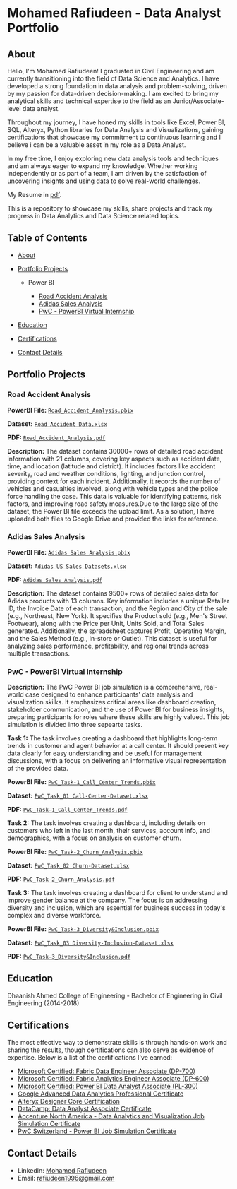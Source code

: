 # Mohamed Rafiudeen - Data Analyst Portfolio
## About
Hello, I'm Mohamed Rafiudeen! I graduated in Civil Engineering and am currently transitioning into the field of Data Science and Analytics. I have developed a strong foundation in data analysis and problem-solving, driven by my passion for data-driven decision-making. I am excited to bring my analytical skills and technical expertise to the field as an Junior/Associate-level data analyst.

Throughout my journey, I have honed my skills in tools like Excel, Power BI, SQL, Alteryx, Python libraries for Data Analysis and Visualizations, gaining certifications that showcase my commitment to continuous learning and I believe i can be a valuable asset in my role as a Data Analyst.

In my free time, I enjoy exploring new data analysis tools and techniques and am always eager to expand my knowledge. Whether working independently or as part of a team, I am driven by the satisfaction of uncovering insights and using data to solve real-world challenges.

My Resume in [pdf](https://github.com/mdrafi-m/Data_Analyst_Portfolio/blob/main/Rafi-Resume.pdf).

This is a repository to showcase my skills, share projects and track my progress in Data Analytics and Data Science related topics.

## Table of Contents
- [About](https://github.com/mdrafi-m/Data_Analysis_Portfolio/blob/main/README.md#about)
- [Portfolio Projects](https://github.com/mdrafi-m/Data_Analysis_Portfolio/blob/main/README.md#portfolio-projects)
  
  - Power BI

    - [Road Accident Analysis](https://github.com/mdrafi-m/Data_Analyst_Portfolio/tree/main?tab=readme-ov-file#road-accident-analysis)
    - [Adidas Sales Analysis](https://github.com/mdrafi-m/Data_Analyst_Portfolio/tree/main?tab=readme-ov-file#adidas-sales-analysis)
    - [PwC - PowerBI Virtual Internship](https://github.com/mdrafi-m/Data_Analyst_Portfolio/tree/main?tab=readme-ov-file#pwc---powerbi-virtual-internship)

- [Education](https://github.com/mdrafi-m/Data_Analysis_Portfolio/blob/main/README.md#education)
- [Certifications](https://github.com/mdrafi-m/Data_Analysis_Portfolio/blob/main/README.md#certifications)
- [Contact Details](https://github.com/mdrafi-m/Data_Analysis_Portfolio/blob/main/README.md#contact-details)

## Portfolio Projects

### Road Accident Analysis

**PowerBI File:** [`Road_Accident_Analysis.pbix`](https://drive.google.com/file/d/1ckfbxJVNrWqEUh673Ys06abnkrHTT9QE/view?usp=sharing)

**Dataset:** [`Road Accident Data.xlsx`](https://docs.google.com/spreadsheets/d/1uyiJU34fq9IKEu5b3VQYIhTg8g4ay0pA/edit?usp=sharing&ouid=113517447462220988150&rtpof=true&sd=true)

**PDF:** [`Road_Accident_Analysis.pdf`](https://github.com/mdrafi-m/PowerBI_Portfolio_Projects/blob/main/Road_Accident_Analysis.pdf)

**Description:** The dataset contains 30000+ rows of detailed road accident information with 21 columns, covering key aspects such as accident date, time, and location (latitude and district). It includes factors like accident severity, road and weather conditions, lighting, and junction control, providing context for each incident. Additionally, it records the number of vehicles and casualties involved, along with vehicle types and the police force handling the case. This data is valuable for identifying patterns, risk factors, and improving road safety measures.Due to the large size of the dataset, the Power BI file exceeds the upload limit. As a solution, I have uploaded both files to Google Drive and provided the links for reference.

### Adidas Sales Analysis

**PowerBI File:** [`Adidas Sales Analysis.pbix`](https://github.com/mdrafi-m/PowerBI_Portfolio_Projects/blob/main/Adidas%20Sales%20Analysis.pbix)

**Dataset:** [`Adidas US Sales Datasets.xlsx`](https://github.com/mdrafi-m/PowerBI_Portfolio_Projects/blob/main/Adidas%20US%20Sales%20Datasets.xlsx)

**PDF:** [`Adidas Sales Analysis.pdf`](https://github.com/mdrafi-m/PowerBI_Portfolio_Projects/blob/main/Adidas%20Sales%20Analysis.pdf)

**Description:** The dataset contains 9500+ rows of detailed sales data for Adidas products with 13 columns. Key information includes a unique Retailer ID, the Invoice Date of each transaction, and the Region and City of the sale (e.g., Northeast, New York). It specifies the Product sold (e.g., Men's Street Footwear), along with the Price per Unit, Units Sold, and Total Sales generated. Additionally, the spreadsheet captures Profit, Operating Margin, and the Sales Method (e.g., In-store or Outlet). This dataset is useful for analyzing sales performance, profitability, and regional trends across multiple transactions.

### PwC - PowerBI Virtual Internship

**Description:** The PwC Power BI job simulation is a comprehensive, real-world case designed to enhance participants' data analysis and visualization skilks. It emphasizes critical areas like dashboard creation, stakeholder communication, and the use of Power BI for business insights, preparing participants for roles where these skills are highly valued. This job simulation is divided into three sepearte tasks.

**Task 1:** The task involves creating a dashboard that highlights long-term trends in customer and agent behavior at a call center. It should present key data clearly for easy understanding and be useful for management discussions, with a focus on delivering an informative visual representation of the provided data.

**PowerBI File:** [`PwC_Task-1_Call_Center_Trends.pbix`](https://github.com/mdrafi-m/PowerBI_Portfolio_Projects/blob/main/PwC_Task-1_Call_Center_Trends.pbix)

**Dataset:** [`PwC_Task_01 Call-Center-Dataset.xlsx`](https://github.com/mdrafi-m/PowerBI_Portfolio_Projects/blob/main/PwC_Task_01%20Call-Center-Dataset.xlsx)

**PDF:** [`PwC_Task-1_Call_Center_Trends.pdf`](https://github.com/mdrafi-m/PowerBI_Portfolio_Projects/blob/main/PwC_Task-1_Call_Center_Trends.pdf)

**Task 2:** The task involves creating a dashboard, including details on customers who left in the last month, their services, account info, and demographics, with a focus on analysis on customer churn.

**PowerBI File:** [`PwC_Task-2_Churn_Analysis.pbix`](https://github.com/mdrafi-m/PowerBI_Portfolio_Projects/blob/main/PwC_Task-2_Churn_Analysis.pbix)

**Dataset:** [`PwC_Task_02 Churn-Dataset.xlsx`](https://github.com/mdrafi-m/PowerBI_Portfolio_Projects/blob/main/PwC_Task_02%20Churn-Dataset.xlsx)

**PDF:** [`PwC_Task-2_Churn_Analysis.pdf`](https://github.com/mdrafi-m/PowerBI_Portfolio_Projects/blob/main/PwC_Task-2_Churn_Analysis.pdf)


**Task 3:** The task involves creating a dashboard for client to understand and improve gender balance at the company. The focus is on addressing diversity and inclusion, which are essential for business success in today's complex and diverse workforce.

**PowerBI File:** [`PwC_Task-3_Diversity&Inclusion.pbix`](https://github.com/mdrafi-m/PowerBI_Portfolio_Projects/blob/main/PwC_Task-3_Diversity%26Inclusion.pbix)

**Dataset:** [`PwC_Task_03 Diversity-Inclusion-Dataset.xlsx`](https://github.com/mdrafi-m/PowerBI_Portfolio_Projects/blob/main/PwC_Task_03%20Diversity-Inclusion-Dataset.xlsx)

**PDF:** [`PwC_Task-3_Diversity&Inclusion.pdf`](https://github.com/mdrafi-m/PowerBI_Portfolio_Projects/blob/main/PwC_Task-3_Diversity%26Inclusion.pdf)

## Education
Dhaanish Ahmed College of Engineering - Bachelor of Engineering in Civil Engineering (2014-2018)

## Certifications
The most effective way to demonstrate skills is through hands-on work and sharing the results, though certifications can also serve as evidence of expertise. Below is a list of the certifications I've earned:

- [Microsoft Certified: Fabric Data Engineer Associate (DP-700)](https://learn.microsoft.com/api/credentials/share/en-us/MohamedRafiudeen-2856/DB373AC97748865F?sharingId=F5391C80595E5D37)
- [Microsoft Certified: Fabric Analytics Engineer Associate (DP-600)](https://learn.microsoft.com/en-us/users/mohamedrafiudeen-2856/credentials/4e1e1ef270388390)
- [Microsoft Certified: Power BI Data Analyst Associate (PL-300)](https://learn.microsoft.com/en-gb/users/mohamedrafiudeen-2856/credentials/901f3838bee9af7a?ref=https%3A%2F%2Fwww.linkedin.com%2F)
- [Google Advanced Data Analytics Professional Certificate](https://www.coursera.org/account/accomplishments/specialization/UKENC6JEPRD9)
- [Alteryx Designer Core Certification](https://community.alteryx.com/t5/user/viewprofilepage/user-id/621878)
- [DataCamp: Data Analyst Associate Certificate](https://www.datacamp.com/certificate/DAA0014161750713)
- [Accenture North America - Data Analytics and Visualization Job Simulation Certificate](https://forage-uploads-prod.s3.amazonaws.com/completion-certificates/Accenture%20North%20America/hzmoNKtzvAzXsEqx8_Accenture%20North%20America_x5yMwMg6Re4fcmq4c_1726756976416_completion_certificate.pdf)
- [PwC Switzerland - Power BI Job Simulation Certificate](https://forage-uploads-prod.s3.amazonaws.com/completion-certificates/PwC%20Switzerland/a87GpgE6tiku7q3gu_PwC%20Switzerland_x5yMwMg6Re4fcmq4c_1727503275286_completion_certificate.pdf)


## Contact Details
- LinkedIn: [Mohamed Rafiudeen](https://www.linkedin.com/in/mohamed-rafiudeen-data/)
- Email: rafiudeen1996@gmail.com
